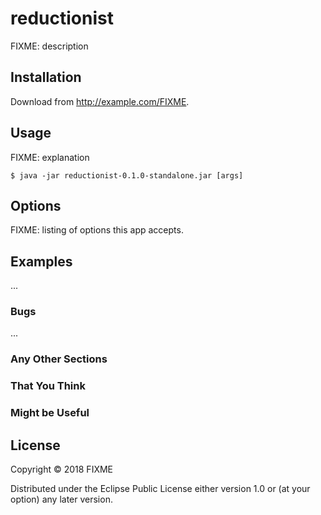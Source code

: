 # reductionist

FIXME: description

## Installation

Download from http://example.com/FIXME.

## Usage

FIXME: explanation

    $ java -jar reductionist-0.1.0-standalone.jar [args]

## Options

FIXME: listing of options this app accepts.

## Examples

...

### Bugs

...

### Any Other Sections
### That You Think
### Might be Useful

## License

Copyright © 2018 FIXME

Distributed under the Eclipse Public License either version 1.0 or (at
your option) any later version.

